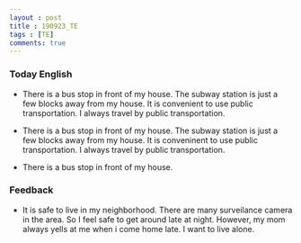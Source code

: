 ```yaml
---
layout : post
title : 190923_TE
tags : [TE]
comments: true
---
```

### Today English
- There is a bus stop in front of my house. The subway station is just a few blocks away from my house. It is convenient to use public transportation. I always travel by public transportation.

- There is a bus stop in front of my house. The subway station is just a few blocks away from my house. It is conveninent to use public transportation. I always travel by public transportation.

- There is a bus stop in front of my house.

### Feedback
- It is safe to live in my neighborhood. There are many surveilance camera in the area. So I feel safe to get around late at night. However, my mom always yells at me when i come home late. I want to live alone. 

